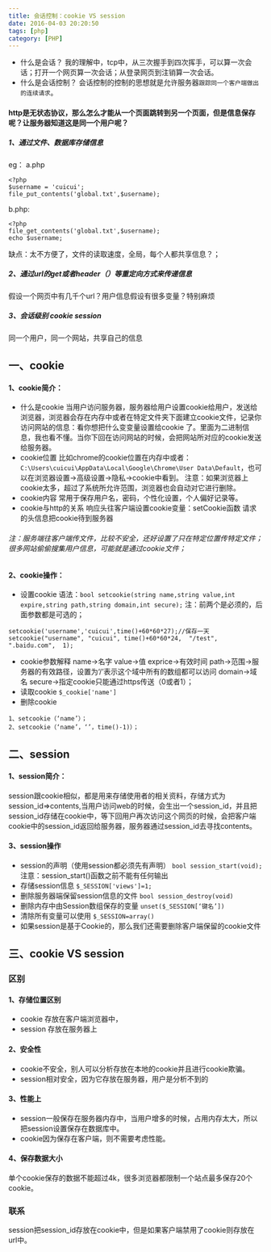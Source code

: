 ```yaml
---
title: 会话控制：cookie VS session
date: 2016-04-03 20:20:50
tags: [php]
category: [PHP]
---
```

- 什么是会话？
我的理解中，tcp中，从三次握手到四次挥手，可以算一次会话；打开一个网页算一次会话；从登录网页到注销算一次会话。
- 什么是会话控制？
会话控制的控制的思想就是允许服务器`跟踪同一个客户端做出的连续请求`。
<!--more-->
 
#### http是无状态协议，那么怎么才能从一个页面跳转到另一个页面，但是信息保存呢？让服务器知道这是同一个用户呢？
 
##### 1、通过文件、数据库存储信息
eg：
a.php
```
<?php
$username = 'cuicui';
file_put_contents('global.txt',$username);
```
b.php:
```
<?php
file_get_contents('global.txt',$username);
echo $username;
```
缺点：太不方便了，文件的读取速度，全局，每个人都共享信息？；
##### 2、通过url的get或者header（）等重定向方式来传递信息
假设一个网页中有几千个url？用户信息假设有很多变量？特别麻烦
##### 3、会话级别 cookie session
同一个用户，同一个网站，共享自己的信息
 
## 一、cookie
#### 1、cookie简介：
- 什么是cookie
当用户访问服务器，服务器给用户设置cookie给用户，发送给浏览器，浏览器会存在内存中或者在特定文件夹下面建立cookie文件，记录你访问网站的信息：看你想把什么变变量设置给cookie 了。里面为二进制信息，我也看不懂。当你下回在访问网站的时候，会把网站所对应的cookie发送给服务器。
- cookie位置
比如chrome的cookie位置在内存中或者：`C:\Users\cuicui\AppData\Local\Google\Chrome\User Data\Default`，也可以在浏览器设置->高级设置->隐私->cookie中看到。
注意：如果浏览器上cookie太多，超过了系统所允许范围，浏览器也会自动对它进行删除。
- cookie内容
常用于保存用户名，密码，个性化设置，个人偏好记录等。
- cookie与http的关系
响应头往客户端设置cookie变量：setCookie函数
请求的头信息把cookie待到服务器
 
###### 注：服务端往客户端传文件，比较不安全，还好设置了只在特定位置传特定文件；很多网站偷偷搜集用户信息，可能就是通过cookie文件；
#### 2、cookie操作：
- 设置cookie
语法：`bool setcookie(string name,string value,int expire,string path,string domain,int secure);`
注：前两个是必须的，后面参数都是可选的；
```
setcookie('username','cuicui',time()+60*60*27);//保存一天
setcookie("username", "cuicui", time()+60*60*24,  "/test",  ".baidu.com",  1);
```
- cookie参数解释
name->名字
value->值
exprice->有效时间
path->范围->服务器的有效路径，设置为‘/’表示这个域中所有的数组都可以访问
domain->域名
secure->指定cookie只能通过https传送（0或者1）；
- 读取cookie
`$_cookie['name']`
- 删除cookie
```
1、setcookie（‘name’）；
2、setcookie（‘name’，‘’，time()-1)）；
```
 
## 二、session
#### 1、session简介：
session跟cookie相似，都是用来存储使用者的相关资料，存储方式为session_id=>contents,当用户访问web的时候，会生出一个session_id，并且把session_id存储在cookie中，等下回用户再次访问这个网页的时候，会把客户端cookie中的session_id返回给服务器，服务器通过session_id去寻找contents。
#### 3、session操作
- session的声明（使用session都必须先有声明）
`bool session_start(void);`
注意：session_start()函数之前不能有任何输出
- 存储session信息
`$_SESSION['views']=1;`
- 删除服务器端保留session信息的文件
`bool session_destroy(void)`
- 删除内存中由Session数组保存的变量
`unset($_SESSION[‘键名’])`
- 清除所有变量可以使用 `$_SESSION=array()`
- 如果session是基于Cookie的，那么我们还需要删除客户端保留的cookie文件
## 三、cookie VS session
 
### 区别
#### 1、存储位置区别
- cookie 存放在客户端浏览器中，
- session 存放在服务器上
 
#### 2、安全性
- cookie不安全，别人可以分析存放在本地的cookie并且进行cookie欺骗。
- session相对安全，因为它存放在服务器，用户是分析不到的
 
#### 3、性能上
- session一般保存在服务器内存中，当用户增多的时候，占用内存太大，所以把session设置保存在数据库中。
- cookie因为保存在客户端，则不需要考虑性能。
 
#### 4、保存数据大小
单个cookie保存的数据不能超过4k，很多浏览器都限制一个站点最多保存20个cookie。
 
### 联系
session把session_id存放在cookie中，但是如果客户端禁用了cookie则存放在url中。